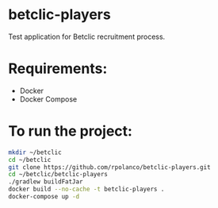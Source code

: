 # betclic-players

Test application for Betclic recruitment process. 

# Requirements: 
- Docker
- Docker Compose

# To run the project:

```bash
mkdir ~/betclic
cd ~/betclic 
git clone https://github.com/rpolanco/betclic-players.git
cd ~/betclic/betclic-players
./gradlew buildFatJar
docker build --no-cache -t betclic-players .
docker-compose up -d
```